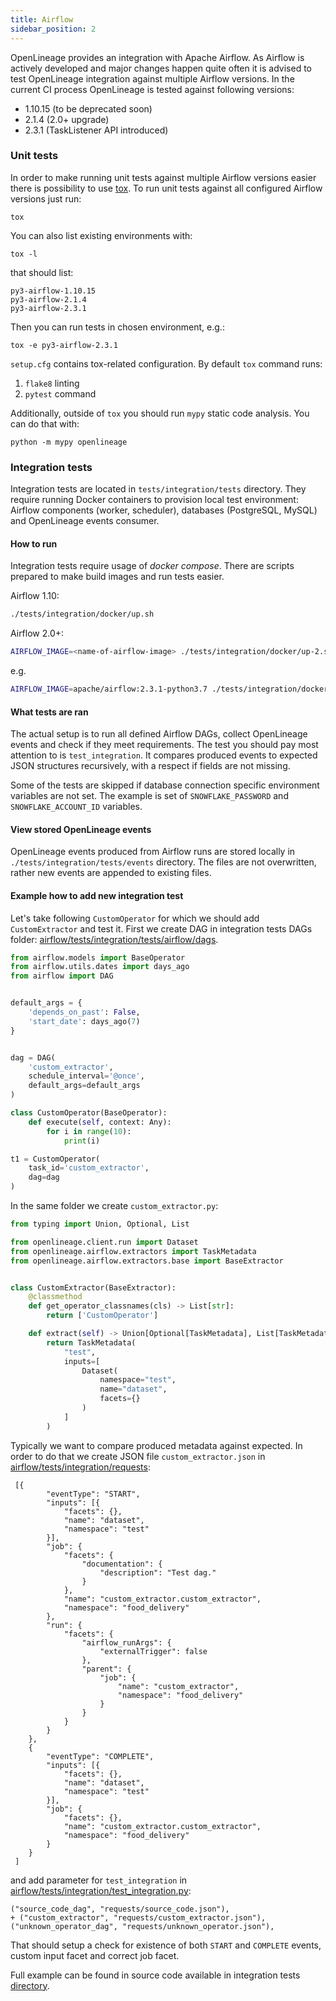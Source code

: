 ```yaml
---
title: Airflow
sidebar_position: 2
---
```


OpenLineage provides an integration with Apache Airflow. As Airflow is actively developed and major changes happen quite often it is advised to test OpenLineage integration against multiple Airflow versions. In the current CI process OpenLineage is tested against following versions:
* 1.10.15 (to be deprecated soon)
* 2.1.4 (2.0+ upgrade)
* 2.3.1 (TaskListener API introduced)

### Unit tests
In order to make running unit tests against multiple Airflow versions easier there is possibility to use [tox](https://tox.wiki/).
To run unit tests against all configured Airflow versions just run:
```
tox
```
You can also list existing environments with:
```
tox -l
```
that should list:
```
py3-airflow-1.10.15
py3-airflow-2.1.4
py3-airflow-2.3.1
```
Then you can run tests in chosen environment, e.g.:
```
tox -e py3-airflow-2.3.1
```
`setup.cfg` contains tox-related configuration. By default `tox` command runs:
1. `flake8` linting
2. `pytest` command

Additionally, outside of `tox` you should run `mypy` static code analysis. You can do that with:
```
python -m mypy openlineage
```

### Integration tests
Integration tests are located in `tests/integration/tests` directory. They require running Docker containers to provision local test environment: Airflow components (worker, scheduler), databases (PostgreSQL, MySQL) and OpenLineage events consumer.

#### How to run
Integration tests require usage of _docker compose_. There are scripts prepared to make build images and run tests easier.

Airflow 1.10:
```bash
./tests/integration/docker/up.sh
```
Airflow 2.0+:
```bash
AIRFLOW_IMAGE=<name-of-airflow-image> ./tests/integration/docker/up-2.sh
```
e.g.
```bash
AIRFLOW_IMAGE=apache/airflow:2.3.1-python3.7 ./tests/integration/docker/up-2.sh
```
#### What tests are ran
The actual setup is to run all defined Airflow DAGs, collect OpenLineage events and check if they meet requirements.
The test you should pay most attention to is `test_integration`. It compares produced events to expected JSON structures recursively, with a respect if fields are not missing.

Some of the tests are skipped if database connection specific environment variables are not set. The example is set of `SNOWFLAKE_PASSWORD` and `SNOWFLAKE_ACCOUNT_ID` variables.

#### View stored OpenLineage events
OpenLineage events produced from Airflow runs are stored locally in `./tests/integration/tests/events` directory. The files are not overwritten, rather new events are appended to existing files.

#### Example how to add new integration test
Let's take following `CustomOperator` for which we should add `CustomExtractor` and test it. First we create DAG in integration tests DAGs folder: [airflow/tests/integration/tests/airflow/dags](https://github.com/OpenLineage/OpenLineage/tree/main/integration/airflow/tests/integration/tests/airflow/dags).

```python
from airflow.models import BaseOperator
from airflow.utils.dates import days_ago
from airflow import DAG


default_args = {
    'depends_on_past': False,
    'start_date': days_ago(7)
}


dag = DAG(
    'custom_extractor',
    schedule_interval='@once',
    default_args=default_args
)

class CustomOperator(BaseOperator):
    def execute(self, context: Any):
        for i in range(10):
            print(i)

t1 = CustomOperator(
    task_id='custom_extractor',
    dag=dag
)
```
In the same folder we create `custom_extractor.py`:
```python
from typing import Union, Optional, List

from openlineage.client.run import Dataset
from openlineage.airflow.extractors import TaskMetadata
from openlineage.airflow.extractors.base import BaseExtractor


class CustomExtractor(BaseExtractor):
    @classmethod
    def get_operator_classnames(cls) -> List[str]:
        return ['CustomOperator']

    def extract(self) -> Union[Optional[TaskMetadata], List[TaskMetadata]]:
        return TaskMetadata(
            "test",
            inputs=[
                Dataset(
                    namespace="test",
                    name="dataset",
                    facets={}
                )
            ]
        )
```
Typically we want to compare produced metadata against expected. In order to do that we create JSON file `custom_extractor.json` in [airflow/tests/integration/requests](https://github.com/OpenLineage/OpenLineage/tree/main/integration/airflow/tests/integration/requests):
```
 [{
 		"eventType": "START",
 		"inputs": [{
 			"facets": {},
 			"name": "dataset",
 			"namespace": "test"
 		}],
 		"job": {
 			"facets": {
 				"documentation": {
 					"description": "Test dag."
 				}
 			},
 			"name": "custom_extractor.custom_extractor",
 			"namespace": "food_delivery"
 		},
 		"run": {
 			"facets": {
 				"airflow_runArgs": {
 					"externalTrigger": false
 				},
 				"parent": {
 					"job": {
 						"name": "custom_extractor",
 						"namespace": "food_delivery"
 					}
 				}
 			}
 		}
 	},
 	{
 		"eventType": "COMPLETE",
 		"inputs": [{
 			"facets": {},
 			"name": "dataset",
 			"namespace": "test"
 		}],
 		"job": {
 			"facets": {},
 			"name": "custom_extractor.custom_extractor",
 			"namespace": "food_delivery"
 		}
 	}
 ]
 ```
 and add parameter for `test_integration` in [airflow/tests/integration/test_integration.py](https://github.com/OpenLineage/OpenLineage/blob/main/integration/airflow/tests/integration/test_integration.py):
```
("source_code_dag", "requests/source_code.json"),
+ ("custom_extractor", "requests/custom_extractor.json"),
("unknown_operator_dag", "requests/unknown_operator.json"),
```

That should setup a check for existence of both `START` and `COMPLETE` events, custom input facet and correct job facet.

Full example can be found in source code available in integration tests [directory](https://github.com/OpenLineage/OpenLineage/blob/main/integration/airflow/tests/integration/).